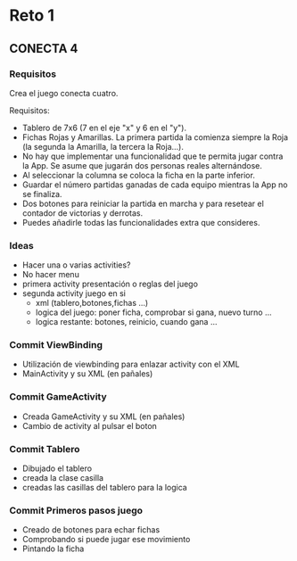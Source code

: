 # Reto 1
## CONECTA 4
### Requisitos

Crea el juego conecta cuatro. 

Requisitos:

* Tablero de 7x6 (7 en el eje "x" y 6 en el "y").
* Fichas Rojas y Amarillas. La primera partida la comienza siempre la Roja (la segunda la Amarilla, la tercera la Roja...).
* No hay que implementar una funcionalidad que te permita jugar contra la App. Se asume que jugarán dos personas reales alternándose.
* Al seleccionar la columna se coloca la ficha en la parte inferior.
* Guardar el número partidas ganadas de cada equipo mientras la App no se finaliza.
* Dos botones para reiniciar la partida en marcha y para resetear el contador de victorias y derrotas.
* Puedes añadirle todas las funcionalidades extra que consideres.

### Ideas 

* Hacer una o varias activities?
* No hacer menu
* primera activity presentación o reglas del juego
* segunda activity juego en si
  * xml (tablero,botones,fichas ...)
  * logica del juego: poner ficha, comprobar si gana, nuevo turno ...
  * logica restante: botones, reinicio, cuando gana ...


### Commit ViewBinding

* Utilización de viewbinding para enlazar activity con el XML
* MainActivity y su XML (en pañales)

### Commit GameActivity

* Creada GameActivity y su XML (en pañales)
* Cambio de activity al pulsar el boton

### Commit Tablero

* Dibujado el tablero
* creada la clase casilla 
* creadas las casillas del tablero para la logica

### Commit Primeros pasos juego

* Creado de botones para echar fichas
* Comprobando si puede jugar ese movimiento
* Pintando la ficha 